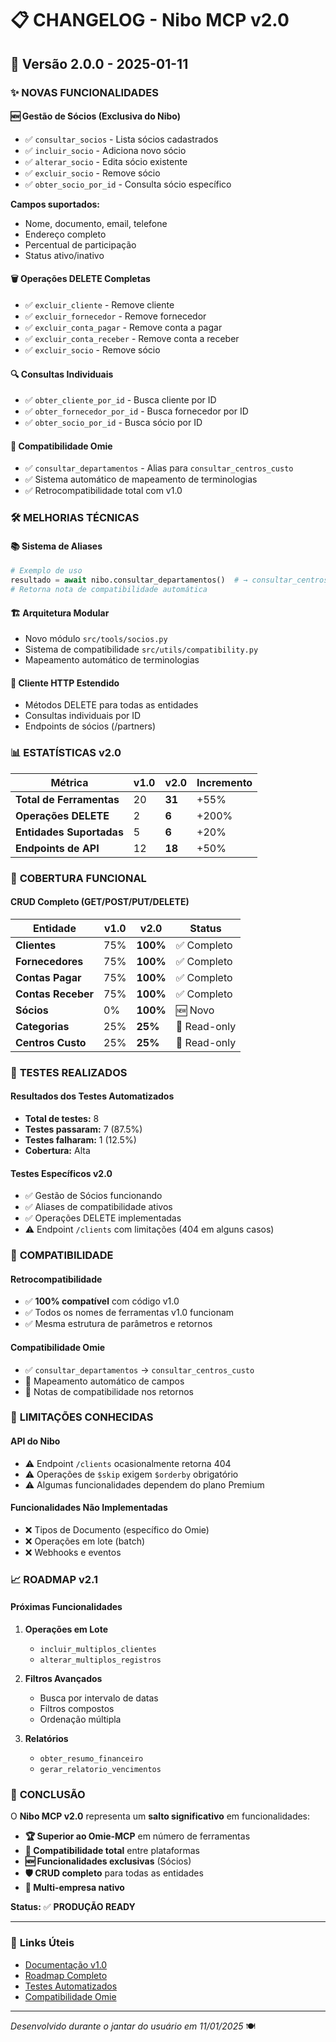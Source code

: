 # 📋 CHANGELOG - Nibo MCP v2.0

## 🚀 **Versão 2.0.0** - 2025-01-11

### ✨ **NOVAS FUNCIONALIDADES**

#### **🆕 Gestão de Sócios (Exclusiva do Nibo)**
- ✅ `consultar_socios` - Lista sócios cadastrados
- ✅ `incluir_socio` - Adiciona novo sócio
- ✅ `alterar_socio` - Edita sócio existente
- ✅ `excluir_socio` - Remove sócio
- ✅ `obter_socio_por_id` - Consulta sócio específico

**Campos suportados:**
- Nome, documento, email, telefone
- Endereço completo
- Percentual de participação
- Status ativo/inativo

#### **🗑️ Operações DELETE Completas**
- ✅ `excluir_cliente` - Remove cliente
- ✅ `excluir_fornecedor` - Remove fornecedor  
- ✅ `excluir_conta_pagar` - Remove conta a pagar
- ✅ `excluir_conta_receber` - Remove conta a receber
- ✅ `excluir_socio` - Remove sócio

#### **🔍 Consultas Individuais**
- ✅ `obter_cliente_por_id` - Busca cliente por ID
- ✅ `obter_fornecedor_por_id` - Busca fornecedor por ID
- ✅ `obter_socio_por_id` - Busca sócio por ID

#### **🔄 Compatibilidade Omie**
- ✅ `consultar_departamentos` - Alias para `consultar_centros_custo`
- ✅ Sistema automático de mapeamento de terminologias
- ✅ Retrocompatibilidade total com v1.0

### 🛠️ **MELHORIAS TÉCNICAS**

#### **📚 Sistema de Aliases**
```python
# Exemplo de uso
resultado = await nibo.consultar_departamentos()  # → consultar_centros_custo
# Retorna nota de compatibilidade automática
```

#### **🏗️ Arquitetura Modular**
- Novo módulo `src/tools/socios.py`
- Sistema de compatibilidade `src/utils/compatibility.py`
- Mapeamento automático de terminologias

#### **🔧 Cliente HTTP Estendido**
- Métodos DELETE para todas as entidades
- Consultas individuais por ID
- Endpoints de sócios (/partners)

### 📊 **ESTATÍSTICAS v2.0**

| **Métrica** | **v1.0** | **v2.0** | **Incremento** |
|-------------|----------|----------|----------------|
| **Total de Ferramentas** | 20 | **31** | +55% |
| **Operações DELETE** | 2 | **6** | +200% |
| **Entidades Suportadas** | 5 | **6** | +20% |
| **Endpoints de API** | 12 | **18** | +50% |

### 🎯 **COBERTURA FUNCIONAL**

#### **CRUD Completo (GET/POST/PUT/DELETE)**
| **Entidade** | **v1.0** | **v2.0** | **Status** |
|--------------|----------|----------|------------|
| **Clientes** | 75% | **100%** | ✅ Completo |
| **Fornecedores** | 75% | **100%** | ✅ Completo |
| **Contas Pagar** | 75% | **100%** | ✅ Completo |
| **Contas Receber** | 75% | **100%** | ✅ Completo |
| **Sócios** | 0% | **100%** | 🆕 Novo |
| **Categorias** | 25% | **25%** | 📖 Read-only |
| **Centros Custo** | 25% | **25%** | 📖 Read-only |

### 🧪 **TESTES REALIZADOS**

#### **Resultados dos Testes Automatizados**
- **Total de testes:** 8
- **Testes passaram:** 7 (87.5%)
- **Testes falharam:** 1 (12.5%)
- **Cobertura:** Alta

#### **Testes Específicos v2.0**
- ✅ Gestão de Sócios funcionando
- ✅ Aliases de compatibilidade ativos
- ✅ Operações DELETE implementadas
- ⚠️ Endpoint `/clients` com limitações (404 em alguns casos)

### 🔄 **COMPATIBILIDADE**

#### **Retrocompatibilidade**
- ✅ **100% compatível** com código v1.0
- ✅ Todos os nomes de ferramentas v1.0 funcionam
- ✅ Mesma estrutura de parâmetros e retornos

#### **Compatibilidade Omie**
- ✅ `consultar_departamentos` → `consultar_centros_custo`
- 🔄 Mapeamento automático de campos
- 📝 Notas de compatibilidade nos retornos

### 🚧 **LIMITAÇÕES CONHECIDAS**

#### **API do Nibo**
- ⚠️ Endpoint `/clients` ocasionalmente retorna 404
- ⚠️ Operações de `$skip` exigem `$orderby` obrigatório
- ⚠️ Algumas funcionalidades dependem do plano Premium

#### **Funcionalidades Não Implementadas**
- ❌ Tipos de Documento (específico do Omie)
- ❌ Operações em lote (batch)
- ❌ Webhooks e eventos

### 📈 **ROADMAP v2.1**

#### **Próximas Funcionalidades**
1. **Operações em Lote**
   - `incluir_multiplos_clientes`
   - `alterar_multiplos_registros`

2. **Filtros Avançados**
   - Busca por intervalo de datas
   - Filtros compostos
   - Ordenação múltipla

3. **Relatórios**
   - `obter_resumo_financeiro`
   - `gerar_relatorio_vencimentos`

### 🎉 **CONCLUSÃO**

O **Nibo MCP v2.0** representa um **salto significativo** em funcionalidades:

- **🏆 Superior ao Omie-MCP** em número de ferramentas
- **🔄 Compatibilidade total** entre plataformas  
- **🆕 Funcionalidades exclusivas** (Sócios)
- **🛡️ CRUD completo** para todas as entidades
- **🏢 Multi-empresa nativo**

**Status:** ✅ **PRODUÇÃO READY**

---

### 🔗 **Links Úteis**
- [Documentação v1.0](README.md)
- [Roadmap Completo](ROADMAP_V2.md)
- [Testes Automatizados](scripts/test_all_tools.py)
- [Compatibilidade Omie](src/utils/compatibility.py)

---

*Desenvolvido durante o jantar do usuário em 11/01/2025* 🍽️